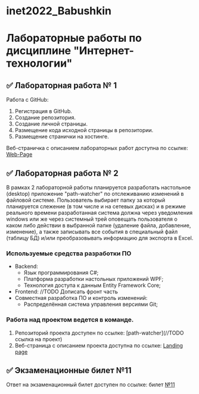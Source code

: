# inet2022_Babushkin
# Лабораторные работы по дисциплине "Интернет-технологии"
## ✅ Лабораторная работа № 1
Работа с GitHub:

1. Регистрация в GitHub.
2. Создание репозитория.
3. Создание личной страницы.
4. Размещение кода исходной страницы в репозитории.
5. Размещение странички на хостинге.

Веб-страничка с описанием лабораторных работ доступна по ссылке: [Web-Page](https://github.com/Trickster22/inet2022_Alexandrov)

## ✅ Лабораторная работа № 2
В рамках 2 лабораторной работы планируется разработать настольное (desktop) приложение "path-watcher" по отслеживанию изменений в файловой системе. Пользователь выбирает папку за который планируется слежение (в том числе и на сетевых дисках) и в режиме реального времени разработанная система должна через уведомления windows или же через системный трей оповещать пользователя о каком либо действии в выбранной папке (удаление файла, добавление, изменение), а также записывать все события в специальный файл (таблицу БД) и/или преобразовывать информацию для экспорта в Excel.

### Используемые средства разработки ПО
- Backend:
  - Язык программирования С#;
  - Платформа разработки настольных приложений WPF;
  - Технология доступа к данным Entity Framework Core;
- Frontend: //TODO Дописать фронт часть
- Совместная разработка ПО и контроль изменений:
  - Распределённая система управления версиями Git;
### Работа над проектом ведется в команде.
1. Репозиторий проекта доступен по ссылке: [path-watcher](//TODO ссылка на проект)
2. Веб-страница с описанием проекта доступна по ссылке: [Landing page](https://github.com/Gewrik/inet2022_Babushkin)
## ✅ Экзаменационные билет №11
Ответ на экзаменационный билет доступен по ссылке: билет [№11](https://github.com/stankin/inet-2022/wiki/exam11)
